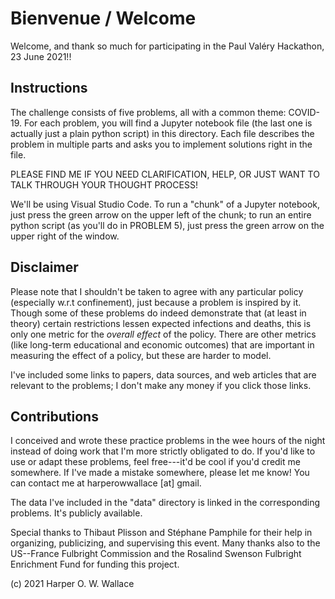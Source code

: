 # Bienvenue / Welcome

Welcome, and thank so much for participating in the Paul Valéry Hackathon, 23 June 2021!!

## Instructions

The challenge consists of five problems, all with a common theme: COVID-19.  For each problem, you will find a Jupyter notebook file (the last one is actually just a plain python script) in this directory.  Each file describes the problem in multiple parts and asks you to implement solutions right in the file.

PLEASE FIND ME IF YOU NEED CLARIFICATION, HELP, OR JUST WANT TO TALK THROUGH YOUR THOUGHT PROCESS!

We'll be using Visual Studio Code.  To run a "chunk" of a Jupyter notebook, just press the green arrow on the upper left of the chunk; to run an entire python script (as you'll do in PROBLEM 5), just press the green arrow on the upper right of the window.

## Disclaimer

Please note that I shouldn't be taken to agree with any particular policy (especially w.r.t confinement), just because a problem is inspired by it.  Though some of these problems do indeed demonstrate that (at least in theory) certain restrictions lessen expected infections and deaths, this is only one metric for the *overall effect* of the policy.  There are other metrics (like long-term educational and economic outcomes) that are important in measuring the effect of a policy, but these are harder to model.

I've included some links to papers, data sources, and web articles that are relevant to the problems; I don't make any money if you click those links.

## Contributions

I conceived and wrote these practice problems in the wee hours of the night instead of doing work that I'm more strictly obligated to do.  If you'd like to use or adapt these problems, feel free---it'd be cool if you'd credit me somewhere.  If I've made a mistake somewhere, please let me know!  You can contact me at harperowwallace \[at] gmail.

The data I've included in the "data" directory is linked in the corresponding problems.  It's publicly available.

Special thanks to Thibaut Plisson and Stéphane Pamphile for their help in organizing, publicizing, and supervising this event.  Many thanks also to the US--France Fulbright Commission and the Rosalind Swenson Fulbright Enrichment Fund for funding this project.

(c) 2021 Harper O. W. Wallace
